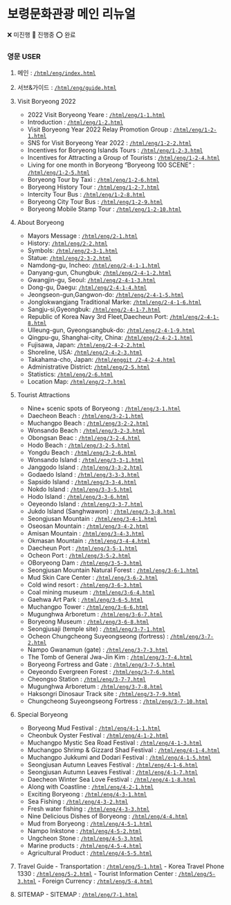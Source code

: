 # 보령문화관광 메인 리뉴얼

❌ 미진행 🔺 진행중 ⭕ 완료

### 영문 USER
01. 메인 : [`/html/eng/index.html`](./html/eng/index.html)

02. 서브&가이드 : [`/html/eng/guide.html`](./html/eng/guide.html)

03. Visit Boryeong 2022
    - 2022 Visit Boryeong Yeare : [`/html/eng/1-1.html`](./html/eng/1-1.html)
    - Introduction : [`/html/eng/1-2.html`](./html/eng/1-2.html)
    - Visit Boryeong Year 2022 Relay Promotion Group : [`/html/eng/1-2-1.html`](./html/eng/1-2-1.html)
    - SNS for Visit Boryeong Year 2022 : [`/html/eng/1-2-2.html`](./html/eng/1-2-2.html)
    - Incentives for Boryeong Islands Tours : [`/html/eng/1-2-3.html`](./html/eng/1-2-3.html)
    - Incentives for Attracting a Group of Tourists : [`/html/eng/1-2-4.html`](./html/eng/1-2-4.html)
    - Living for one month in Boryeong “Boryeong 100 SCENE” : [`/html/eng/1-2-5.html`](./html/eng/1-2-5.html)
    - Boryeong Tour by Taxi : [`/html/eng/1-2-6.html`](./html/eng/1-2-6.html)
    - Boryeong History Tour : [`/html/eng/1-2-7.html`](./html/eng/1-2-7.html)
    - Intercity Tour Bus : [`/html/eng/1-2-8.html`](./html/eng/1-2-8.html)
    - Boryeong City Tour Bus : [`/html/eng/1-2-9.html`](./html/eng/1-2-8.html)
    - Boryeong Mobile Stamp Tour : [`/html/eng/1-2-10.html`](./html/eng/1-2-10.html)


04. About Boryeong 
    - Mayors Message : [`/html/eng/2-1.html`](./html/eng/2-1.html)
    - History: [`/html/eng/2-2.html`](./html/eng/2-2.html)
    - Symbols: [`/html/eng/2-3-1.html`](./html/eng/2-3-1.html)
    - Statue: [`/html/eng/2-3-2.html`](./html/eng/2-3-2.html)
    - Namdong-gu, Incheo: [`/html/eng/2-4-1-1.html`](./html/eng/2-4-1-1.html)
    - Danyang-gun, Chungbuk: [`/html/eng/2-4-1-2.html`](./html/eng/2-4-1-2.html)
    - Gwangjin-gu, Seoul: [`/html/eng/2-4-1-3.html`](./html/eng/2-4-1-3.html)
    - Dong-gu, Daegu: [`/html/eng/2-4-1-4.html`](./html/eng/2-4-1-4.html)
    - Jeongseon-gun,Gangwon-do: [`/html/eng/2-4-1-5.html`](./html/eng/2-4-1-5.html)
    - Jonglokwangjang Traditional Marke: [`/html/eng/2-4-1-6.html`](./html/eng/2-4-1-6.html)
    - Sangju-si,Gyeongbuk: [`/html/eng/2-4-1-7.html`](./html/eng/2-4-1-7.html)
    - Republic of Korea Navy 3rd Fleet,Daecheun Port: [`/html/eng/2-4-1-8.html`](./html/eng/2-4-1-8.html)
    - Ulleung-gun, Gyeongsangbuk-do: [`/html/eng/2-4-1-9.html`](./html/eng/2-4-1-9.html)
    - Qingpu-gu, Shanghai-city, China: [`/html/eng/2-4-2-1.html`](./html/eng/2-4-2-1.html)
    - Fujisawa, Japan: [`/html/eng/2-4-2-2.html`](./html/eng/2-4-2-2.html)
    - Shoreline, USA: [`/html/eng/2-4-2-3.html`](./html/eng/2-4-2-3.html)
    - Takahama-cho, Japan: [`/html/enggit /2-4-2-4.html`](./html/eng/2-4-2-4.html)
    - Administrative District: [`/html/eng/2-5.html`](./html/eng/2-5.html)
    - Statistics: [`/html/eng/2-6.html`](./html/eng/2-6.html)
    - Location Map: [`/html/eng/2-7.html`](./html/eng/2-7.html)

05. Tourist Attractions
    - Nine+ scenic spots of Boryeong : [`/html/eng/3-1.html`](./html/eng/3-1.html)
    - Daecheon Beach : [`/html/eng/3-2-1.html`](./html/eng/3-2-1.html)
    - Muchangpo Beach : [`/html/eng/3-2-2.html`](./html/eng/3-2-2.html)
    - Wonsando Beach : [`/html/eng/3-2-3.html`](./html/eng/3-2-3.html)
    - Obongsan Beac : [`/html/eng/3-2-4.html`](./html/eng/3-2-4.html)
    - Hodo Beach : [`/html/eng/3-2-5.html`](./html/eng/3-2-5.html)
    - Yongdu Beach : [`/html/eng/3-2-6.html`](./html/eng/3-2-6.html)
    - Wonsando Island : [`/html/eng/3-3-1.html`](./html/eng/3-3-1.html)
    - Janggodo Island : [`/html/eng/3-3-2.html`](./html/eng/3-3-2.html)
    - Godaedo Island : [`/html/eng/3-3-3.html`](./html/eng/3-3-3.html)
    - Sapsido Island : [`/html/eng/3-3-4.html`](./html/eng/3-3-4.html)
    - Nokdo Island : [`/html/eng/3-3-5.html`](./html/eng/3-3-5.html)
    - Hodo Island : [`/html/eng/3-3-6.html`](./html/eng/3-3-6.html)
    - Oeyeondo Island : [`/html/eng/3-3-7.html`](./html/eng/3-3-7.html)
    - Jukdo Island (Sanghwawon) : [`/html/eng/3-3-8.html`](./html/eng/3-3-8.html)
    - Seongjusan Mountain : [`/html/eng/3-4-1.html`](./html/eng/3-4-1.html)
    - Oseosan Mountain : [`/html/eng/3-4-2.html`](./html/eng/3-4-2.html)
    - Amisan Mountain : [`/html/eng/3-4-3.html`](./html/eng/3-4-3.html)
    - Okmasan Mountain : [`/html/eng/3-4-4.html`](./html/eng/3-4-4.html)
    - Daecheun Port : [`/html/eng/3-5-1.html`](./html/eng/3-5-1.html)
    - Ocheon Port : [`/html/eng/3-5-2.html`](./html/eng/3-5-2.html)
    - OBoryeong Dam : [`/html/eng/3-5-3.html`](./html/eng/3-5-3.html)
    - Seongjusan Mountain Natural Forest : [`/html/eng/3-6-1.html`](./html/eng/3-6-1.html)
    - Mud Skin Care Center : [`/html/eng/3-6-2.html`](./html/eng/3-6-2.html)
    - Cold wind resort : [`/html/eng/3-6-3.html`](./html/eng/3-6-3.html)
    - Coal mining museum : [`/html/eng/3-6-4.html`](./html/eng/3-6-4.html)
    - Gaehwa Art Park : [`/html/eng/3-6-5.html`](./html/eng/3-6-5.html)
    - Muchangpo Tower : [`/html/eng/3-6-6.html`](./html/eng/3-6-6.html)
    - Mugunghwa Arboretum : [`/html/eng/3-6-7.html`](./html/eng/3-6-7.html)
    - Boryeong Museum : [`/html/eng/3-6-8.html`](./html/eng/3-6-8.html)
    - Seongjusaji (temple site) : [`/html/eng/3-7-1.html`](./html/eng/3-7-1.html)
    - Ocheon Chungcheong Suyeongseong (fortress) : [`/html/eng/3-7-2.html`](./html/eng/3-7-2.html)
    - Nampo Gwanamun (gate) : [`/html/eng/3-7-3.html`](./html/eng/3-7-3.html)
    - The Tomb of General Jwa-Jin Kim : [`/html/eng/3-7-4.html`](./html/eng/3-7-4.html)
    - Boryeong Fortress and Gate : [`/html/eng/3-7-5.html`](./html/eng/3-7-5.html)
    - Oeyeondo Evergreen Forest : [`/html/eng/3-7-6.html`](./html/eng/3-7-6.html)
    - Cheongso Station : [`/html/eng/3-7-7.html`](./html/eng/3-7-7.html)
    - Mugunghwa Arboretum : [`/html/eng/3-7-8.html`](./html/eng/3-7-8.html)
    - Haksongri Dinosaur Track site : [`/html/eng/3-7-9.html`](./html/eng/3-7-9.html)
    - Chungcheong Suyeongseong Fortress : [`/html/eng/3-7-10.html`](./html/eng/3-7-10.html)
    
    
06. Special Boryeong
    - Boryeong Mud Festival : [`/html/eng/4-1-1.html`](./html/eng/4-1-1.html)
    - Cheonbuk Oyster Festival : [`/html/eng/4-1-2.html`](./html/eng/4-1-2.html)
    - Muchangpo Mystic Sea Road Festival : [`/html/eng/4-1-3.html`](./html/eng/4-1-3.html)
    - Muchangpo Shrimp & Gizzard Shad Festival : [`/html/eng/4-1-4.html`](./html/eng/4-1-4.html)
    - Muchangpo Jukkumi and Dodari Festival : [`/html/eng/4-1-5.html`](./html/eng/4-1-5.html)
    - Seongjusan Autumn Leaves Festival : [`/html/eng/4-1-6.html`](./html/eng/4-1-6.html)
    - Seongjusan Autumn Leaves Festival : [`/html/eng/4-1-7.html`](./html/eng/4-1-7.html)
    - Daecheon Winter Sea Love Festival : [`/html/eng/4-1-8.html`](./html/eng/4-1-8.html)
    - Along with Coastline : [`/html/eng/4-2-1.html`](./html/eng/4-2-1.html)
    - Exciting Boryeong : [`/html/eng/4-3-1.html`](./html/eng/4-3-1.html)
    - Sea Fishing : [`/html/eng/4-3-2.html`](./html/eng/4-3-2.html)
    - Fresh water fishing : [`/html/eng/4-3-3.html`](./html/eng/4-3-3.html)
    - Nine Delicious Dishes of Boryeong : [`/html/eng/4-4.html`](./html/eng/4-4.html)
    - Mud from Boryeong : [`/html/eng/4-5-1.html`](./html/eng/4-5-1.html)
    - Nampo Inkstone : [`/html/eng/4-5-2.html`](./html/eng/4-5-2.html)
    - Ungcheon Stone : [`/html/eng/4-5-3.html`](./html/eng/4-5-3.html)
    - Marine products : [`/html/eng/4-5-4.html`](./html/eng/4-5-4.html)
    - Agricultural Product : [`/html/eng/4-5-5.html`](./html/eng/4-5-5.html)
    
    

 07. Travel Guide
    - Transportation : [`/html/eng/5-1.html`](./html/eng/5-1.html)
    - Korea Travel Phone 1330 : [`/html/eng/5-2.html`](./html/eng/5-2.html)
    - Tourist Information Center : [`/html/eng/5-3.html`](./html/eng/5-3.html)
    - Foreign Currency : [`/html/eng/5-4.html`](./html/eng/5-4.html)


 08. SITEMAP
    - SITEMAP : [`/html/eng/7-1.html`](./html/eng/7-1.html) 

